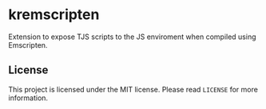 # kremscripten

Extension to expose TJS scripts to the JS enviroment when compiled using Emscripten.  

## License

This project is licensed under the MIT license. Please read `LICENSE` for more information.  
